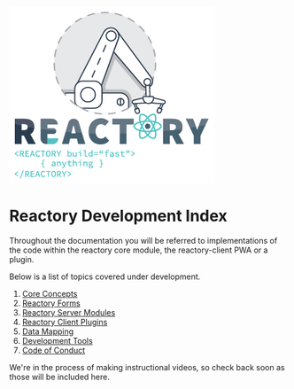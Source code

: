 ![Build Anything Fast](/branding/reactory-logo.png)
# Reactory Development Index
Throughout the documentation you will be referred to implementations of the code within the reactory core module, the reactory-client PWA or a plugin.

Below is a list of topics covered under development.
1. [Core Concepts](coreconcepts.md)
2. [Reactory Forms](forms/overview.md)
3. [Reactory Server Modules](server/overview.md)
4. [Reactory Client Plugins](plugins/overview.md)
5. [Data Mapping](datamapping/objectmapping.md)
6. [Development Tools](tools.md)
7. [Code of Conduct](conduct.md)

We're in the process of making instructional videos, so check back soon as those will be included here.